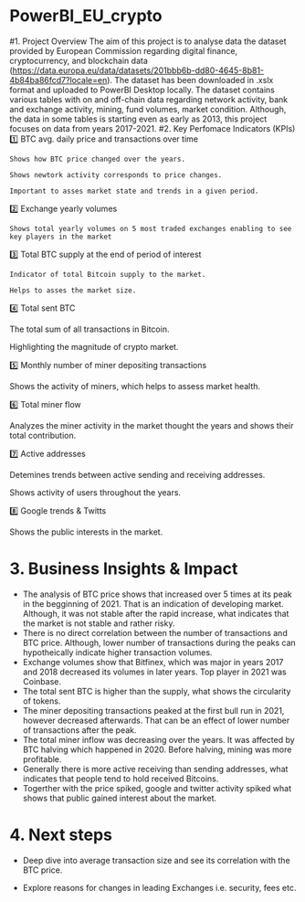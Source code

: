 # PowerBI_EU_crypto
#1. Project Overview
   The aim of this project is to analyse data the dataset provided by European Commission regarding digital finance, cryptocurrency, and blockchain data (https://data.europa.eu/data/datasets/201bbb6b-dd80-4645-8b81-4b84ba86fcd7?locale=en).
   The dataset has been downloaded in .xslx format and uploaded to PowerBI Desktop locally.
   The dataset contains various tables with on and off-chain data regarding network activity, bank and exchange activity, mining, fund volumes, market condition.
   Although, the data in some tables is starting even as early as 2013, this project focuses on data from years 2017-2021.
#2. Key Perfomace Indicators (KPIs)
1️⃣ BTC avg. daily price and transactions over time 

    Shows how BTC price changed over the years.
    
    Shows newtork activity corresponds to price changes.

    Important to asses market state and trends in a given period.
    
2️⃣ Exchange yearly volumes

    Shows total yearly volumes on 5 most traded exchanges enabling to see key players in the market
    
3️⃣ Total BTC supply at the end of period of interest

    Indicator of total Bitcoin supply to the market.

    Helps to asses the market size.

4️⃣ Total sent BTC

  The total sum of all transactions in Bitcoin.

  Highlighting the magnitude of crypto market.

5️⃣ Monthly number of miner depositing transactions

  Shows the activity of miners, which helps to assess market health.

6️⃣ Total miner flow

  Analyzes the miner activity in the market thought the years and shows their total contribution.

7️⃣ Active addresses

  Detemines trends between active sending and receiving addresses.

  Shows activity of users throughout the years.

8️⃣ Google trends & Twitts

  Shows the public interests in the market.

# 3. Business Insights & Impact 
- The analysis of BTC price shows that increased over 5 times at its peak in the begginning of 2021. That is an indication of developing market. Although, it was not stable after the rapid increase, what indicates that the market is not stable and rather risky.
- There is no direct correlation between the number of transactions and BTC price. Although, lower number of transactions during the peaks can hypotheically indicate higher transaction volumes.
- Exchange volumes show that Bitfinex, which was major in years 2017 and 2018 decreased its volumes in later years. Top player in 2021 was Coinbase.
- The total sent BTC is higher than the supply, what shows the circularity of tokens.
- The miner depositing transactions peaked at the first bull run in 2021, however decreased afterwards. That can be an effect of lower number of transactions after the peak.
- The total miner inflow was decreasing over the years. It was affected by BTC halving which happened in 2020. Before halving, mining was more profitable.
- Generally there is more active receiving than sending addresses, what indicates that people tend to hold received Bitcoins.
- Togerther with the price spiked, google and twitter activity spiked what shows that public gained interest about the market.

# 4. Next steps

- Deep dive into average transaction size and see its correlation with the BTC price.

- Explore reasons for changes in leading Exchanges i.e. security, fees etc.

  
  
